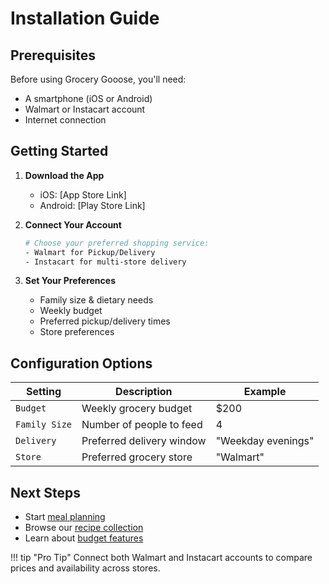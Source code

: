 # Installation Guide

## Prerequisites

Before using Grocery Gooose, you'll need:

- A smartphone (iOS or Android)
- Walmart or Instacart account
- Internet connection

## Getting Started

1. **Download the App**
   - iOS: [App Store Link]
   - Android: [Play Store Link]

2. **Connect Your Account**
   ```bash
   # Choose your preferred shopping service:
   - Walmart for Pickup/Delivery
   - Instacart for multi-store delivery
   ```

3. **Set Your Preferences**
   - Family size & dietary needs
   - Weekly budget
   - Preferred pickup/delivery times
   - Store preferences

## Configuration Options

| Setting | Description | Example |
|---------|-------------|---------|
| `Budget` | Weekly grocery budget | $200 |
| `Family Size` | Number of people to feed | 4 |
| `Delivery` | Preferred delivery window | "Weekday evenings" |
| `Store` | Preferred grocery store | "Walmart" |

## Next Steps

- Start [meal planning](quick-start.md)
- Browse our [recipe collection](../features/search.md)
- Learn about [budget features](../features/shopping-cart.md)

!!! tip "Pro Tip"
    Connect both Walmart and Instacart accounts to compare prices and availability across stores. 
